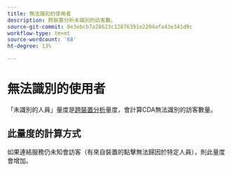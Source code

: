 ```yaml
---
title: 無法識別的使用者
description: 跨裝置分析未識別的訪客數。
source-git-commit: 0e3ebcb7a28623c12876391e2204afa43e341d9c
workflow-type: tm+mt
source-wordcount: '68'
ht-degree: 13%

---
```


# 無法識別的使用者

「未識別的人員」量度是[跨裝置分析](../cda/overview.md)量度，會計算CDA無法識別的訪客數量。

## 此量度的計算方式

如果連結服務仍未知會訪客（有來自裝置的點擊無法歸因於特定人員），則此量度會增加。
